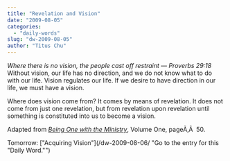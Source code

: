 ```yaml
---
title: "Revelation and Vision"
date: "2009-08-05"
categories: 
  - "daily-words"
slug: "dw-2009-08-05"
author: "Titus Chu"
---
```


_Where there is no vision, the people cast off restraint — Proverbs 29:18_ Without vision, our life has no direction, and we do not know what to do with our life. Vision regulates our life. If we desire to have direction in our life, we must have a vision.

Where does vision come from? It comes by means of revelation. It does not come from just one revelation, but from revelation upon revelation until something is constituted into us to become a vision.

Adapted from _[Being One with the Ministry](/book-one-with-the-ministry-vol-1/ "Go to the entry for this book.")_, Volume One, pageÃ‚Â  50.

Tomorrow: ["Acquiring Vision"](/dw-2009-08-06/ "Go to the entry for this "Daily Word."")
